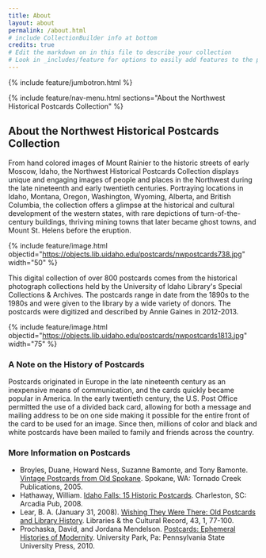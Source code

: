 ```yaml
---
title: About
layout: about
permalink: /about.html
# include CollectionBuilder info at bottom
credits: true
# Edit the markdown on in this file to describe your collection
# Look in _includes/feature for options to easily add features to the page
---
```


{% include feature/jumbotron.html %} 

{% include feature/nav-menu.html sections="About the Northwest Historical Postcards Collection" %}

## About the Northwest Historical Postcards Collection

From hand colored images of Mount Rainier to the historic streets of early Moscow, Idaho, the Northwest Historical Postcards Collection displays unique and engaging images of people and places in the Northwest during the late nineteenth and early twentieth centuries. Portraying locations in Idaho, Montana, Oregon, Washington, Wyoming, Alberta, and British Columbia, the collection offers a glimpse at the historical and cultural development of the western states, with rare depictions of turn-of-the-century buildings, thriving mining towns that later became ghost towns, and Mount St. Helens before the eruption. 

{% include feature/image.html objectid="https://objects.lib.uidaho.edu/postcards/nwpostcards738.jpg" width="50" %}

This digital collection of over 800 postcards comes from the historical photograph collections held by the University of Idaho Library's Special Collections & Archives. The postcards range in date from the 1890s to the 1980s and were given to the library by a wide variety of donors. The postcards were digitized and described by Annie Gaines in 2012-2013.

{% include feature/image.html objectid="https://objects.lib.uidaho.edu/postcards/nwpostcards1813.jpg" width="75" %}

### A Note on the History of Postcards

Postcards originated in Europe in the late nineteenth century as an inexpensive means of communication, and the cards quickly became popular in America. In the early twentieth century, the U.S. Post Office permitted the use of a divided back card, allowing for both a message and mailing address to be on one side making it possible for the entire front of the card to be used for an image. Since then, millions of color and black and white postcards have been mailed to family and friends across the country.

### More Information on Postcards

- Broyles, Duane, Howard Ness, Suzanne Bamonte, and Tony Bamonte. [Vintage Postcards from Old Spokane](http://uidaho.worldcat.org/title/vintage-postcards-from-old-spokane/oclc/61050554&referer=brief_results). Spokane, WA: Tornado Creek Publications, 2005.
- Hathaway, William. [Idaho Falls: 15 Historic Postcards](http://uidaho.worldcat.org/title/idaho-falls-15-historic-postcards/oclc/268794654&referer=brief_results). Charleston, SC: Arcadia Pub, 2008.
- Lear, B. A. (January 31, 2008). [Wishing They Were There: Old Postcards and Library History](http://www.jstor.org/stable/25549458). Libraries & the Cultural Record, 43, 1, 77-100.
- Prochaska, David, and Jordana Mendelson. [Postcards: Ephemeral Histories of Modernity](http://uidaho.worldcat.org/title/postcards-ephemeral-histories-of-modernity/oclc/367422770&referer=brief_results). University Park, Pa: Pennsylvania State University Press, 2010.


